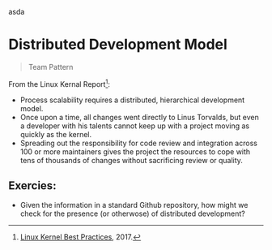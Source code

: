 asda

# Distributed Development Model
> Team Pattern


From the Linux Kernal Report[^kernel]:

- Process scalability requires a distributed, hierarchical development
model.
- Once upon a time, all changes went directly to Linus Torvalds, but
even a developer with his talents cannot keep up with a project
moving as quickly as the kernel. 
- Spreading out the responsibility
for code review and integration across 100 or more maintainers gives
the project the resources to cope with tens of thousands of changes
without sacrificing review or quality.

## Exercies:
- Given the information in a standard Github repository, how might we check 
  for the presence (or otherwose) of distributed development?

[^kernel]: [Linux Kernel Best Practices](https://go.pardot.com/l/6342/2017-10-24/3xr3f2/6342/188781/Publication_LinuxKernelReport_2017.pdf), 2017.
